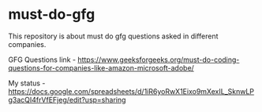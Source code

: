 # must-do-gfg
This repository is about must do gfg questions asked in different companies.

GFG Questions link - https://www.geeksforgeeks.org/must-do-coding-questions-for-companies-like-amazon-microsoft-adobe/

My status - https://docs.google.com/spreadsheets/d/1iR6yoRwX1Eixo9mXexIL_SknwLPg3acQI4frVfEFjeg/edit?usp=sharing
